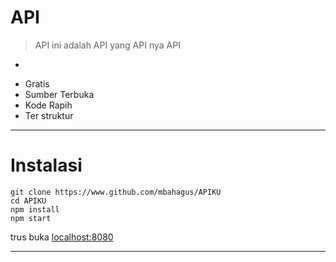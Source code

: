 # API
> API ini adalah API yang API nya API
-

+ Gratis
+ Sumber Terbuka
+ Kode Rapih
+ Ter struktur
___
# Instalasi
```
git clone https://www.github.com/mbahagus/APIKU
cd APIKU
npm install
npm start
```
trus buka [localhost:8080](http://localhost:8080)
___